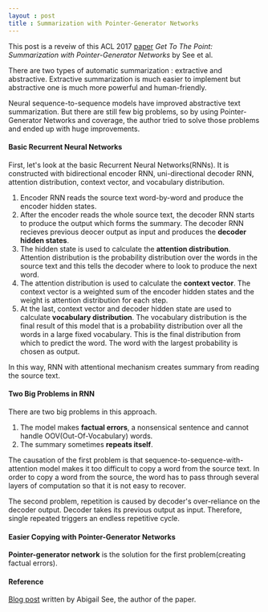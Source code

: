 ```yaml
---
layout : post
title : Summarization with Pointer-Generator Networks
---
```


This post is a reveiw of this ACL 2017 [paper](https://arxiv.org/abs/1704.04368)
*Get To The Point: Summarization with Pointer-Generator Networks* by See et al.<br>





There are two types of automatic summarization : extractive and abstractive.
Extractive summarization is much easier to implement but abstractive one is much more
 powerful and human-friendly.<br>
 
Neural sequence-to-sequence models have improved abstractive text summarization.
But there are still few big problems, so by using Pointer-Generator Networks and coverage,
the author tried to solve those problems and ended up with huge improvements.<br>

#### Basic Recurrent Neural Networks
First, let's look at the basic Recurrent Neural Networks(RNNs). It is constructed with bidirectional encoder RNN, uni-directional decoder RNN, attention distribution, context vector, and vocabulary distribution.<br>

1. Encoder RNN reads the source text word-by-word and produce the encoder hidden states. <br>
2. After the encoder reads the whole source text, the decoder RNN starts to produce the output which forms the summary. The decoder RNN recieves previous deocer output as input and produces the **decoder hidden states**. <br>
3. The hidden state is used to calculate the **attention distribution**. Attention distribution is the probability distribution over the words in the source text and this tells the decoder where to look to produce the next word.<br>
4. The attention distribution is used to calculate the **context vector**. The context vector is a weighted sum of the encoder hidden states and the weight is attention distribution for each step.<br>
5. At the last, context vector and decoder hidden state are used to calculate **vocabulary distribution**. The vocabulary distribution is the final result of this model that is a probability distribution over all the words in a large fixed vocabulary. This is the final distribution from which to predict the word. The word with the largest probability is chosen as output.<br>

In this way, RNN with attentional mechanism creates summary from reading the source text.

#### Two Big Problems in RNN
There are two big problems in this approach.

1. The model makes **factual errors**, a nonsensical sentence and cannot handle OOV(Out-Of-Vocabulary) words.
2. The summary sometimes **repeats itself**.

The causation of the first problem is that sequence-to-sequence-with-attention model makes it too difficult to copy a word from the source text. In order to copy a word from the source, the word has to pass through several layers of computation so that it is not easy to recover.<br>

The second problem, repetition is caused by decoder's over-reliance on the decoder output. Decoder takes its previous output as input. Therefore, single repeated triggers an endless repetitive cycle.

#### Easier Copying with Pointer-Generator Networks
**Pointer-generator network** is the solution for the first problem(creating factual errors).


#### Reference
[Blog post](http://www.abigailsee.com/2017/04/16/taming-rnns-for-better-summarization.html) written by Abigail See, the author of the paper.
